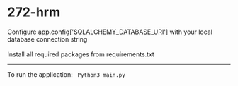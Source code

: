 # 272-hrm

Configure app.config['SQLALCHEMY_DATABASE_URI'] with your local database connection string <br/><br/>
Install all required packages from requirements.txt
<hr/>
To run the application: <code> Python3 main.py </code>
